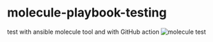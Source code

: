 # molecule-playbook-testing
test with ansible molecule tool and with GitHub action 
![molecule test](https://github.com/molecule-playbook-testing/actions/workflows/ci.yml/badge.svg)
